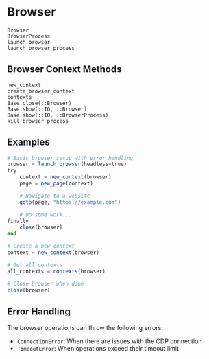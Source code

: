 # Browser

```@docs
Browser
BrowserProcess
launch_browser
launch_browser_process
```

## Browser Context Methods

```@docs
new_context
create_browser_context
contexts
Base.close(::Browser)
Base.show(::IO, ::Browser)
Base.show(::IO, ::BrowserProcess)
kill_browser_process
```

## Examples

```julia
# Basic browser setup with error handling
browser = launch_browser(headless=true)
try
    context = new_context(browser)
    page = new_page(context)

    # Navigate to a website
    goto(page, "https://example.com")

    # Do some work...
finally
    close(browser)
end

# Create a new context
context = new_context(browser)

# Get all contexts
all_contexts = contexts(browser)

# Close browser when done
close(browser)
```

## Error Handling

The browser operations can throw the following errors:
- `ConnectionError`: When there are issues with the CDP connection
- `TimeoutError`: When operations exceed their timeout limit
```
